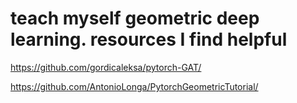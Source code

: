 # teach myself geometric deep learning. resources I find helpful 
https://github.com/gordicaleksa/pytorch-GAT/

https://github.com/AntonioLonga/PytorchGeometricTutorial/
